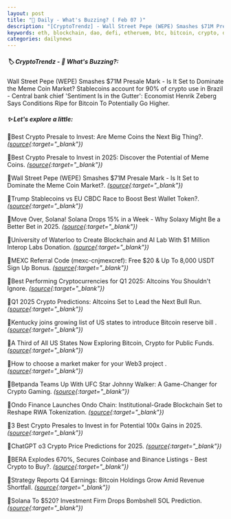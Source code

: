 ```yaml
---
layout: post
title: "🌇 Daily - What's Buzzing? ( Feb 07 )"
description: "[CryptoTrendz] - Wall Street Pepe (WEPE) Smashes $71M Presale Mark - Is It Set to Dominate the Meme Coin Market? Stablecoins account for 90% of crypto use in Brazil - Central bank chief 'Sentiment Is in the Gutter': Economist Henrik Zeberg Says Conditions Ripe for Bitcoin To Potentially Go Higher."
keywords: eth, blockchain, dao, defi, etheruem, btc, bitcoin, crypto, dex, investment, dao
categories: dailynews
---
```


##### 🏷️  CryptoTrendz - 📌 *What's Buzzing?:*

Wall Street Pepe (WEPE) Smashes $71M Presale Mark - Is It Set to Dominate the Meme Coin Market? Stablecoins account for 90% of crypto use in Brazil - Central bank chief 'Sentiment Is in the Gutter': Economist Henrik Zeberg Says Conditions Ripe for Bitcoin To Potentially Go Higher.

##### ✨ *Let's explore a little:*


🔹Best Crypto Presale to Invest: Are Meme Coins the Next Big Thing?. *([source](https://s.avyag.com/lyqq){:target="_blank"})*

🔹Best Crypto Presale to Invest in 2025: Discover the Potential of Meme Coins. *([source](https://s.avyag.com/broc){:target="_blank"})*

🔹Wall Street Pepe (WEPE) Smashes $71M Presale Mark - Is It Set to Dominate the Meme Coin Market?. *([source](https://s.avyag.com/0a4c){:target="_blank"})*

🔹Trump Stablecoins vs EU CBDC Race to Boost Best Wallet Token?. *([source](https://s.avyag.com/61o5){:target="_blank"})*

🔹Move Over, Solana! Solana Drops 15% in a Week - Why Solaxy Might Be a Better Bet in 2025. *([source](https://s.avyag.com/iaaz){:target="_blank"})*

🔹University of Waterloo to Create Blockchain and AI Lab With $1 Million Interop Labs Donation. *([source](https://s.avyag.com/e591){:target="_blank"})*

🔹MEXC Referral Code (mexc-cnjmexcref): Free $20 & Up To 8,000 USDT Sign Up Bonus. *([source](https://s.avyag.com/9tw3){:target="_blank"})*

🔹Best Performing Cryptocurrencies for Q1 2025: Altcoins You Shouldn't Ignore. *([source](https://s.avyag.com/u2gd){:target="_blank"})*

🔹Q1 2025 Crypto Predictions: Altcoins Set to Lead the Next Bull Run. *([source](https://s.avyag.com/1y63){:target="_blank"})*

🔹Kentucky joins growing list of US states to introduce Bitcoin reserve bill . *([source](https://s.avyag.com/jnsa){:target="_blank"})*

🔹A Third of All US States Now Exploring Bitcoin, Crypto for Public Funds. *([source](https://s.avyag.com/r2xt){:target="_blank"})*

🔹How to choose a market maker for your Web3 project . *([source](https://s.avyag.com/ilqj){:target="_blank"})*

🔹Betpanda Teams Up With UFC Star Johnny Walker: A Game-Changer for Crypto Gaming. *([source](https://s.avyag.com/8u3t){:target="_blank"})*

🔹Ondo Finance Launches Ondo Chain: Institutional-Grade Blockchain Set to Reshape RWA Tokenization. *([source](https://s.avyag.com/c5im){:target="_blank"})*

🔹3 Best Crypto Presales to Invest in for Potential 100x Gains in 2025. *([source](https://s.avyag.com/3isp){:target="_blank"})*

🔹ChatGPT o3 Crypto Price Predictions for 2025. *([source](https://s.avyag.com/iw7g){:target="_blank"})*

🔹BERA Explodes 670%, Secures Coinbase and Binance Listings - Best Crypto to Buy?. *([source](https://s.avyag.com/9clx){:target="_blank"})*

🔹Strategy Reports Q4 Earnings: Bitcoin Holdings Grow Amid Revenue Shortfall. *([source](https://s.avyag.com/zr3c){:target="_blank"})*

🔹Solana To $520? Investment Firm Drops Bombshell SOL Prediction. *([source](https://s.avyag.com/m4py){:target="_blank"})*
